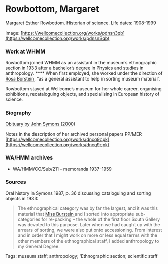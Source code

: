 # Rowbottom, Margaret

Margaret Esther Rowbottom. Historian of science. Life dates: 1908-1999

Image: [https://wellcomecollection.org/works/pdnsn3qb](https://wellcomecollection.org/works/pdnsn3qb)

### Work at WHMM

Rowbottom joined WHMM as an assistant in the museum’s ethnographic section in 1933 after a bachelor’s degree in Physics and studies in anthropology. **** When first employed, she worked under the direction of [Rosa Burstein](https://github.com/wellcomecollection/transcribe-wellcome/tree/f72c2b61ac1ad669053741de27081d2c70951534/researching-the-museum-and-library/people/alphabetical/Burstein,%20Rosa/README.md), “as a general assistant to help in sorting museum material”.

Rowbottom stayed at Wellcome’s museum for her whole career, organising exhibitions, recataloguing objects, and specialising in European history of science.

### Biography

[Obituary by John Symons (2000)](https://www.ncbi.nlm.nih.gov/pmc/articles/PMC1044291/)

Notes in the description of her archived personal papers PP/MER  [https://wellcomecollection.org/works/dncq9cpk](https://wellcomecollection.org/works/dncq9cpk)

### WA/HMM archives

* WA/HMM/CO/Sub/211  - memoranda 1937-1959&#x20;

### Sources

Oral history in Symons 1987, p. 36 discussing cataloguing and sorting objects in 1933:

> The ethnographical category was by far the largest, and it was this material that [Miss Burstein ](https://github.com/wellcomecollection/transcribe-wellcome/tree/f72c2b61ac1ad669053741de27081d2c70951534/researching-the-museum-and-library/people/alphabetical/Burstein,%20Rosa/README.md)and I sorted into appropriate sub-categories for re-packing – the whole of the first floor South Gallery was devoted to this purpose. Later when we had caught up with the arrears of sorting, we were also put onto accessioning. From interest and in order that I might work on more or less equal terms with the other members of the ethnographical staff, I added anthropology to my General Degree.

Tags: museum staff; anthropology; 'Ethnographic section; scientific staff
